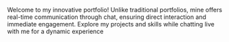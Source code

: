Welcome to my innovative portfolio! Unlike traditional portfolios, mine offers real-time communication through chat, ensuring direct interaction and immediate engagement. Explore my projects and skills while chatting live with me for a dynamic experience